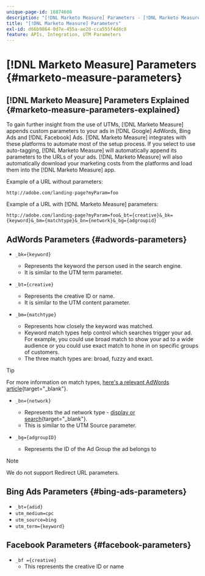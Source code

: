 ```yaml
---
unique-page-id: 18874608
description: "[!DNL Marketo Measure] Parameters - [!DNL Marketo Measure] - Product Documentation"
title: "[!DNL Marketo Measure] Parameters"
exl-id: d66b9864-0d7e-455a-ae20-cca555f4d8c8
feature: APIs, Integration, UTM Parameters
---
```

# [!DNL Marketo Measure] Parameters {#marketo-measure-parameters}

## [!DNL Marketo Measure] Parameters Explained {#marketo-measure-parameters-explained}

To gain further insight from the use of UTMs, [!DNL Marketo Measure] appends custom parameters to your ads in [!DNL Google] AdWords, Bing Ads and [!DNL Facebook] Ads. [!DNL Marketo Measure] integrates with these platforms to automate most of the setup process. If you select to use auto-tagging, [!DNL Marketo Measure] will automatically append its parameters to the URLs of your ads. [!DNL Marketo Measure] will also automatically download your marketing costs from the platforms and load them into the [!DNL Marketo Measure] app.

Example of a URL without parameters:

`http://adobe.com/landing-page?myParam=foo`

Example of a URL with [!DNL Marketo Measure] parameters:

`http://adobe.com/landing-page?myParam=foo&_bt={creative}&_bk={keyword}&_bm={matchtype}&_bn={network}&_bg={adgroupid}`

## AdWords Parameters {#adwords-parameters}

* `_bk={keyword}`
   * Represents the keyword the person used in the search engine.
   * It is similar to the UTM term parameter.

* `_bt={creative}`
   * Represents the creative ID or name.
   * It is similar to the UTM content parameter.

* `_bm={matchtype}`
   * Represents how closely the keyword was matched.
   * Keyword match types help control which searches trigger your ad. For example, you could use broad match to show your ad to a wide audience or you could use exact match to hone in on specific groups of customers.
   * The three match types are: broad, fuzzy and exact.

>[!TIP]
>
>For more information on match types, [here's a relevant AdWords article](https://support.google.com/adwords/answer/2497836?hl=en){target="_blank"}.

* `_bn={network}`
   * Represents the ad network type - [display or search](https://support.google.com/adwords/answer/1752334?hl=en){target="_blank"}.
   * This is similar to the UTM Source parameter.

* `_bg={adgroupID}`
   * Represents the ID of the Ad Group the ad belongs to

>[!NOTE]
>
>We do not support Redirect URL parameters.

## Bing Ads Parameters {#bing-ads-parameters}

* `_bt={adid}`
* `utm_medium=cpc`
* `utm_source=bing`
* `utm_term={keyword}`

## Facebook Parameters {#facebook-parameters}

* `_bf ={creative}`
   * This represents the creative ID or name
